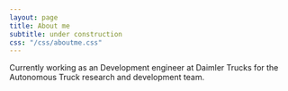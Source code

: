```yaml
---
layout: page
title: About me
subtitle: under construction
css: "/css/aboutme.css"
---
```


<div id="aboutme-section">

<p class="about-text">
<span class="fa fa-truck"></span>
Currently working as an Development engineer at Daimler Trucks for the Autonomous Truck research and development team.
</p>

</div>
